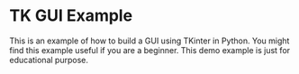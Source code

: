 # TK GUI Example
This is an example of how to build a GUI using TKinter in Python.
You might find this example useful if you are a beginner. This demo example is just for educational purpose. 
